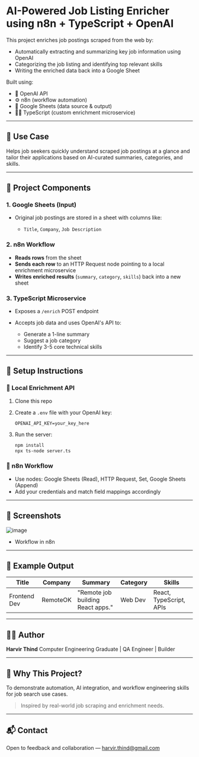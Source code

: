 # AI-Powered Job Listing Enricher using n8n + TypeScript + OpenAI

This project enriches job postings scraped from the web by:

* Automatically extracting and summarizing key job information using OpenAI 
* Categorizing the job listing and identifying top relevant skills
* Writing the enriched data back into a Google Sheet

Built using:

* 🧠 OpenAI API 
* ⚙️ n8n (workflow automation)
* 🧾 Google Sheets (data source & output)
* 🧑‍💻 TypeScript (custom enrichment microservice)

---

## 📌 Use Case

Helps job seekers quickly understand scraped job postings at a glance and tailor their applications based on AI-curated summaries, categories, and skills.

---

## 🧱 Project Components

### 1. **Google Sheets (Input)**

* Original job postings are stored in a sheet with columns like:

  * `Title`, `Company`, `Job Description`

### 2. **n8n Workflow**

* **Reads rows** from the sheet
* **Sends each row** to an HTTP Request node pointing to a local enrichment microservice
* **Writes enriched results** (`summary`, `category`, `skills`) back into a new sheet

### 3. **TypeScript Microservice**

* Exposes a `/enrich` POST endpoint
* Accepts job data and uses OpenAI's API to:

  * Generate a 1-line summary
  * Suggest a job category
  * Identify 3-5 core technical skills

---

## 🚀 Setup Instructions

### 🔧 Local Enrichment API

1. Clone this repo
2. Create a `.env` file with your OpenAI key:

   ```env
   OPENAI_API_KEY=your_key_here
   ```
3. Run the server:

   ```bash
   npm install
   npx ts-node server.ts
   ```

### 🧩 n8n Workflow

* Use nodes: Google Sheets (Read), HTTP Request, Set, Google Sheets (Append)
* Add your credentials and match field mappings accordingly

---

## 📸 Screenshots

![image](https://github.com/user-attachments/assets/3743307e-a052-4eee-b613-d52138031dd8)
* Workflow in n8n


---

## 📄 Example Output

| Title        | Company  | Summary                           | Category | Skills                  |
| ------------ | -------- | --------------------------------- | -------- | ----------------------- |
| Frontend Dev | RemoteOK | "Remote job building React apps." | Web Dev  | React, TypeScript, APIs |

---

## 🙋‍♂️ Author

**Harvir Thind**
Computer Engineering Graduate | QA Engineer | Builder

---

## 📌 Why This Project?

To demonstrate automation, AI integration, and workflow engineering skills for job search use cases.

> Inspired by real-world job scraping and enrichment needs.

---

## 📬 Contact

Open to feedback and collaboration — [harvir.thind@gmail.com](mailto:harvir.thind@gmail.com)

